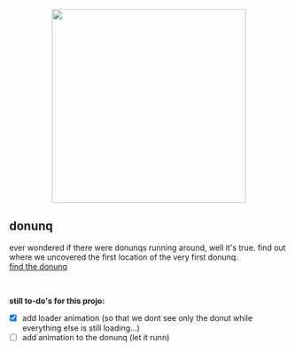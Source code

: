 <div id="header" align="center">
  <img src="https://media.giphy.com/media/26vUGtG592DScjZEQ/giphy.gif" width="350"/>  
</div>

## donunq

ever wondered if there were donunqs running around, well it's true. find out where we uncovered the first location of the very first donunq.
<br>
[find the donunq](https://donunq.arthuris.online)

<p>&nbsp;</p>

**still to-do's for this projo:**
- [x] add loader animation (so that we dont see only the donut while everything else is still loading...)
- [ ] add animation to the donunq (let it runn)
